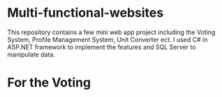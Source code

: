 # Multi-functional-websites
This repository contains a few mini web app project including the Voting System, Profile Management System, Unit Converter ect. I used C# in ASP.NET framework to implement the features and SQL Server to manipulate data.
# For the Voting 

